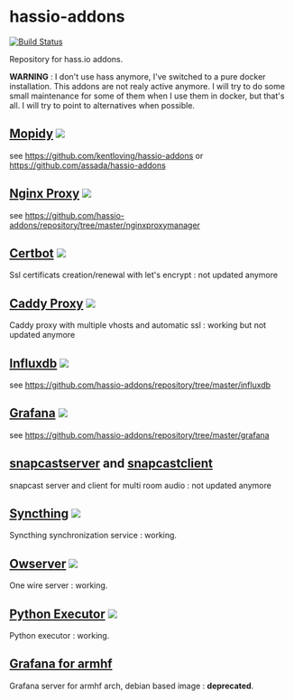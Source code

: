 # hassio-addons
[![Build Status](https://travis-ci.org/bestlibre/hassio-addons.svg?branch=master)](https://travis-ci.org/bestlibre/hassio-addons)

Repository for hass.io addons.

**WARNING** : I don't use hass anymore, I've switched to a pure docker installation. This addons are not realy active anymore. I will try to do some small maintenance for some of them when I use them in docker, but that's all. I will try to point to alternatives when possible.

## [Mopidy](https://github.com/bestlibre/hassio-addons/tree/master/mopidy) [![](https://images.microbadger.com/badges/version/bestlibre/armhf-mopidy.svg)](https://microbadger.com/images/bestlibre/armhf-mopidy "Get your own version badge on microbadger.com")

see https://github.com/kentloving/hassio-addons or https://github.com/assada/hassio-addons

## [Nginx Proxy](https://github.com/bestlibre/hassio-addons/tree/master/nginx_proxy) [![](https://images.microbadger.com/badges/version/bestlibre/armhf-nginx-proxy.svg)](https://microbadger.com/images/bestlibre/armhf-nginx-proxy "Get your own version badge on microbadger.com")
see https://github.com/hassio-addons/repository/tree/master/nginxproxymanager

## [Certbot](https://github.com/bestlibre/hassio-addons/tree/master/certbot) [![](https://images.microbadger.com/badges/version/bestlibre/armhf-mopidy.svg)](https://microbadger.com/images/bestlibre/armhf-mopidy "Get your own version badge on microbadger.com")

Ssl certificats creation/renewal with let's encrypt : not updated anymore

## [Caddy Proxy](https://github.com/bestlibre/hassio-addons/tree/master/caddy_proxy) [![](https://images.microbadger.com/badges/version/bestlibre/armhf-caddy-proxy.svg)](https://microbadger.com/images/bestlibre/armhf-caddy-proxy "Get your own version badge on microbadger.com")
Caddy proxy with multiple vhosts and automatic ssl : working but not updated anymore

## [Influxdb](https://github.com/bestlibre/hassio-addons/tree/master/influxdb) [![](https://images.microbadger.com/badges/version/bestlibre/armhf-influxdb.svg)](https://microbadger.com/images/bestlibre/armhf-influxdb "Get your own version badge on microbadger.com")
see https://github.com/hassio-addons/repository/tree/master/influxdb

## [Grafana](https://github.com/bestlibre/hassio-addons/tree/master/grafana) [![](https://images.microbadger.com/badges/version/bestlibre/armhf-grafana.svg)](https://microbadger.com/images/bestlibre/armhf-grafana "Get your own version badge on microbadger.com")
see https://github.com/hassio-addons/repository/tree/master/grafana

## [snapcastserver](https://github.com/bestlibre/hassio-addons/tree/master/snapcastserver) and [snapcastclient](https://github.com/bestlibre/hassio-addons/tree/master/snapcastclient)
snapcast server and client for multi room audio : not updated anymore

## [Syncthing](https://github.com/bestlibre/hassio-addons/tree/master/syncthing) [![](https://images.microbadger.com/badges/version/bestlibre/armhf-syncthing.svg)](https://microbadger.com/images/bestlibre/armhf-syncthing "Get your own version badge on microbadger.com")
Syncthing synchronization service : working.

## [Owserver](https://github.com/bestlibre/hassio-addons/tree/master/owserver) [![](https://images.microbadger.com/badges/version/bestlibre/armhf-owserver.svg)](https://microbadger.com/images/bestlibre/armhf-owserver "Get your own version badge on microbadger.com")

One wire server : working.

## [Python Executor](https://github.com/bestlibre/hassio-addons/tree/master/python_exec) [![](https://images.microbadger.com/badges/version/bestlibre/armhf-python-exec.svg)](https://microbadger.com/images/bestlibre/armhf-python-exec "Get your own version badge on microbadger.com")

Python executor : working.


## [Grafana for armhf](https://github.com/bestlibre/hassio-addons/tree/master/armhf-grafana-debian)
Grafana server for armhf arch, debian based image : **deprecated**.


